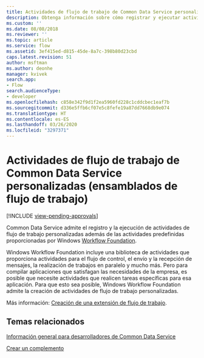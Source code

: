 ```yaml
---
title: Actividades de flujo de trabajo de Common Data Service personalizadas (ensamblados de flujo de trabajo) | Microsoft Docs
description: Obtenga información sobre cómo registrar y ejecutar actividades de flujo de trabajo de Common Data Service personalizadas además de las actividades predefinidas proporcionadas por Windows Workflow Foundation.
ms.custom: ''
ms.date: 08/08/2018
ms.reviewer: ''
ms.topic: article
ms.service: flow
ms.assetid: 3ef415ed-d815-45de-8a7c-398b80d23cbd
caps.latest.revision: 51
author: msftman
ms.author: deonhe
manager: kvivek
search.app:
- Flow
search.audienceType:
- developer
ms.openlocfilehash: c858e342f9d1f2ea5960fd228c1cddcbec1eaf7b
ms.sourcegitcommit: d336e5ffb6cf07e5c8fefe19a87dd7668db9e074
ms.translationtype: HT
ms.contentlocale: es-ES
ms.lasthandoff: 03/26/2020
ms.locfileid: "3297371"
---
```

# <a name="custom-common-data-service-workflow-activities-workflow-assemblies"></a>Actividades de flujo de trabajo de Common Data Service personalizadas (ensamblados de flujo de trabajo)
[!INCLUDE [view-pending-approvals](../includes/cc-rebrand.md)]

Common Data Service admite el registro y la ejecución de actividades de flujo de trabajo personalizadas además de las actividades predefinidas proporcionadas por Windows [Workflow Foundation](https://docs.microsoft.com/dotnet/framework/windows-workflow-foundation/). 

Windows Workflow Foundation incluye una biblioteca de actividades que proporciona actividades para el flujo de control, el envío y la recepción de mensajes, la realización de trabajos en paralelo y mucho más. Pero para compilar aplicaciones que satisfagan las necesidades de la empresa, es posible que necesite actividades que realicen tareas específicas para esa aplicación. Para que esto sea posible, Windows Workflow Foundation admite la creación de actividades de flujo de trabajo personalizadas.

Más información: [Creación de una extensión de flujo de trabajo](/powerapps/developer/common-data-service/apply-business-logic-with-code). 
  
## <a name="related-topics"></a>Temas relacionados

[Información general para desarrolladores de Common Data Service](/powerapps/developer/common-data-service/overview)
  
[Crear un complemento](/powerapps/developer/common-data-service/apply-business-logic-with-code#create-a-plug-in) 
  

